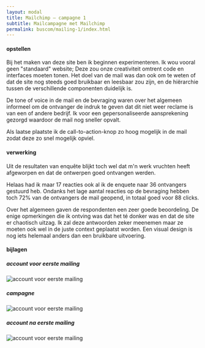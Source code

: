 ```yaml
---
layout: modal
title: Mailchimp – campagne 1
subtitle: Mailcampagne met Mailchimp
permalink: buscom/mailing-1/index.html
---
```


#### opstellen

Bij het maken van deze site ben ik beginnen experimenteren. Ik wou vooral geen "standaard" website; Deze zou onze creativiteit omtrent code en interfaces moeten tonen. Het doel van de mail was dan ook om te weten of dat de site nog steeds goed bruikbaar en leesbaar zou zijn, en de hiërarchie tussen de verschillende componenten duidelijk is.

De tone of voice in de mail en de bevraging waren over het algemeen informeel om de ontvanger de indruk te geven dat dit niet weer reclame is van een of andere bedrijf. Ik voor een gepersonaliseerde aansprekening gezorgd waardoor de mail nog sneller opvalt.

Als laatse plaatste ik de call-to-action-knop zo hoog mogelijk in de mail zodat deze zo snel mogelijk opviel.

#### verwerking

Uit de resultaten van enquête blijkt toch wel dat m'n werk vruchten heeft afgeworpen en dat de ontwerpen goed ontvangen werden.

Helaas had ik maar 17 reacties ook al ik de enquete naar 36 ontvangers gestuurd heb. Ondanks het lage aantal reacties op de bevraging hebben toch 72% van de ontvangers de mail geopend, in totaal goed voor 88 clicks.

Over het algemeen gaven de respondenten een zeer goede beoordeling. De enige opmerkingen die ik ontving was dat het té donker was en dat de site er chaotisch uitzag. Ik zal deze antwoorden zeker meenemen maar ze moeten ook wel in de juste context geplaatst worden. Een visual design is nog iets helemaal anders dan een bruikbare uitvoering.

#### bijlagen

##### account voor eerste mailing

![account voor eerste mailing](https://pgmgent-1920-students.github.io/case1-pgm-website-baas-pgm-lenndery/src/buscom/mailchimp_account_voor.png)

##### campagne

![account voor eerste mailing](https://pgmgent-1920-students.github.io/case1-pgm-website-baas-pgm-lenndery/src/buscom/mailchilmp_campagne.png)

##### account na eerste mailing

![account voor eerste mailing](https://pgmgent-1920-students.github.io/case1-pgm-website-baas-pgm-lenndery/src/buscom/mailchimp_account_na.png)